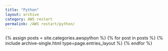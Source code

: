 ```yaml
---
title: "Python"
layout: archive
category: AWS restart
permalink: /AWS restart/python/
---
```


{% assign posts = site.categories.awspython %}
{% for post in posts %} {% include archive-single.html type=page.entries_layout %} {% endfor %}

<!-- 공백이 있는 카테고리 같은경우 ['카테고리명']의 형식으로 만들어주기 -->
